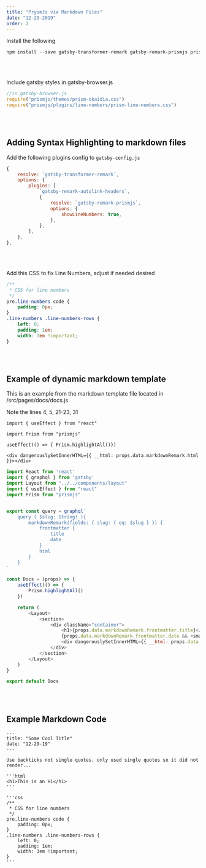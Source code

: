 ```yaml
---
title: "PrysmJs via Markdown Files"
date: "12-29-2019"
order: 2
---
```


Install the following
```js
npm install --save gatsby-transformer-remark gatsby-remark-prismjs prismjs gatsby-remark-autolink-headers gatsby-remark-source-name
```
<br>
<br>

Include gatsby styles in gatsby-browser.js
```js
//in gatsby-browser.js
require("prismjs/themes/prism-okaidia.css")
require("prismjs/plugins/line-numbers/prism-line-numbers.css")
```

<br>
<br>

## Adding Syntax Highlighting to markdown files

Add the following plugins config to `gatsby-config.js`
```js
{
    resolve: `gatsby-transformer-remark`,
    options: {
        plugins: [
            `gatsby-remark-autolink-headers`,
            {
                resolve: `gatsby-remark-prismjs`,
                options: {
                    showLineNumbers: true,
                },
            },
        ],
    },
},
```

<br>
<br>

Add this CSS to fix Line Numbers, adjust if needed desired
```css
/**
 * CSS for line numbers
 */
pre.line-numbers code {
    padding: 0px;
}
.line-numbers .line-numbers-rows {
    left: 0;
    padding: 1em;
    width: 3em !important;
}
```

<br>
<br>

## Example of dynamic markdown template
This is an example from the markdown template file located in /src/pages/docs/docs.js

Note the lines 4, 5, 21-23, 31

`import { useEffect } from "react"`

`import Prism from "prismjs"`

`useEffect(() => { Prism.highlightAll()})`

`<div dangerouslySetInnerHTML={{ __html: props.data.markdownRemark.html }}></div>`

```js
import React from 'react'
import { graphql } from 'gatsby'
import Layout from "../../components/layout"
import { useEffect } from "react"
import Prism from "prismjs"


export const query = graphql`
    query ( $slug: String! ){
        markdownRemark(fields: { slug: { eq: $slug } }) {
            frontmatter {
                title
                date
            }
            html
        }
    }
`

const Docs = (props) => {
    useEffect(() => {
        Prism.highlightAll()
    })

    return (
        <Layout>
            <section>
                <div className="container">
                    <h1>{props.data.markdownRemark.frontmatter.title}</h1>
                    {props.data.markdownRemark.frontmatter.date && <small style={{ display: 'block', marginBottom: `1.45rem` }}>Date Added: {props.data.markdownRemark.frontmatter.date}</small>}
                    <div dangerouslySetInnerHTML={{ __html: props.data.markdownRemark.html }}></div>
                </div>
            </section>
        </Layout>
    )
}

export default Docs
```
<br>
<br>

## Example Markdown Code
```text
---
title: "Some Cool Title"
date: "12-29-19"
---

Use backticks not single quotes, only used single quotes so it did not render...

'''html
<h1>This is an H1</h1>
'''

'''css
/**
 * CSS for line numbers
 */
pre.line-numbers code {
    padding: 0px;
}
.line-numbers .line-numbers-rows {
    left: 0;
    padding: 1em;
    width: 3em !important;
}
'''

```